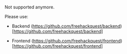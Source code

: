 Not supported anymore.

Please use:

* Backend (https://github.com/freehackquest/backend)[https://github.com/freehackquest/backend]

* Frontend (https://github.com/freehackquest/frontend)[https://github.com/freehackquest/frontend]
